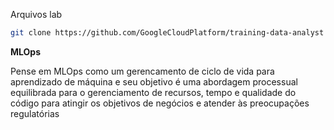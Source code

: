 
Arquivos lab
```bash
git clone https://github.com/GoogleCloudPlatform/training-data-analyst 
```

**MLOps**

Pense em MLOps como um gerencamento de ciclo de vida para aprendizado de máquina e seu objetivo é uma abordagem processual equilibrada para o gerenciamento de recursos, tempo e qualidade do código para atingir os objetivos de negócios e atender às preocupações regulatórias